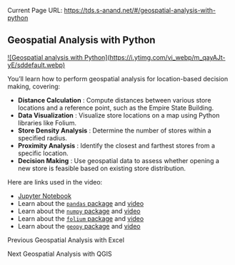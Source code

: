 Current Page URL: https://tds.s-anand.net/#/geospatial-analysis-with-python

## Geospatial Analysis with Python

[![Geospatial analysis with Python](https://i.ytimg.com/vi_webp/m_qayAJt-
yE/sddefault.webp)](https://youtu.be/m_qayAJt-yE)

You’ll learn how to perform geospatial analysis for location-based decision
making, covering:

  * **Distance Calculation** : Compute distances between various store locations and a reference point, such as the Empire State Building.
  * **Data Visualization** : Visualize store locations on a map using Python libraries like Folium.
  * **Store Density Analysis** : Determine the number of stores within a specified radius.
  * **Proximity Analysis** : Identify the closest and farthest stores from a specific location.
  * **Decision Making** : Use geospatial data to assess whether opening a new store is feasible based on existing store distribution.

Here are links used in the video:

  * [Jupyter Notebook](https://colab.research.google.com/drive/1TwKw2pQ9XKSdTUUsTq_ulw7rb-xVhays?usp=sharing)
  * Learn about the [`pandas` package](https://pandas.pydata.org/pandas-docs/stable/user_guide/10min.html) and [video](https://youtu.be/vmEHCJofslg)
  * Learn about the [`numpy` package](https://numpy.org/doc/stable/user/whatisnumpy.html) and [video](https://youtu.be/8JfDAm9y_7s)
  * Learn about the [`folium` package](https://python-visualization.github.io/folium/latest/) and [video](https://youtu.be/t9Ed5QyO7qY)
  * Learn about the [`geopy` package](https://pypi.org/project/geopy/) and [video](https://youtu.be/3jj_5kVmPLs)

Previous Geospatial Analysis with Excel

Next Geospatial Analysis with QGIS

